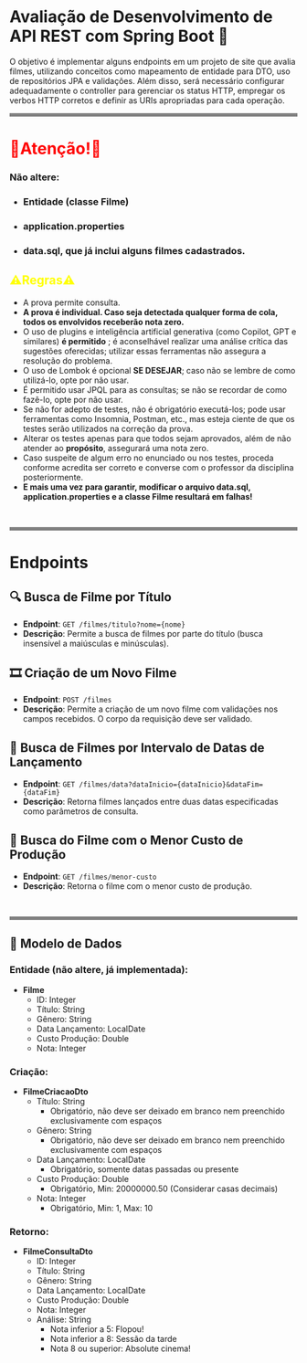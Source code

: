 # Avaliação de Desenvolvimento de API REST com Spring Boot 🚀

O objetivo é implementar alguns endpoints em um projeto de site que avalia filmes, utilizando conceitos como mapeamento de entidade para DTO, uso de repositórios JPA e validações. Além disso, será necessário configurar adequadamente o controller para gerenciar os status HTTP, empregar os verbos HTTP corretos e definir as URIs apropriadas para cada operação.


<hr style="background-color:gray; height:6px">
<h1 style="color:red">🚨Atenção!🚨</h1>
<h3>Não altere:</h3>
<ul>
  <li><h3>Entidade (classe Filme)</h3></li>
  <li><h3>application.properties</h3></li>
  <li><h3>data.sql, que já inclui alguns filmes cadastrados.</h3></li>
</ul>

<h2 style="color:yellow">⚠️Regras⚠️</h2>

- A prova permite consulta.
- **A prova é individual. Caso seja detectada qualquer forma de cola, todos os envolvidos receberão nota zero.**
- O uso de plugins e inteligência artificial generativa (como Copilot, GPT e similares) **é permitido** ; é aconselhável realizar uma análise crítica das sugestões oferecidas; utilizar essas ferramentas não assegura a resolução do problema.
- O uso de Lombok é opcional **SE DESEJAR**; caso não se lembre de como utilizá-lo, opte por não usar.
- É permitido usar JPQL para as consultas; se não se recordar de como fazê-lo, opte por não usar.
- Se não for adepto de testes, não é obrigatório executá-los; pode usar ferramentas como Insomnia, Postman, etc., mas
  esteja ciente de que os testes serão utilizados na correção da prova.
- Alterar os testes apenas para que todos sejam aprovados, além de não atender ao **propósito**, assegurará uma nota
  zero.
- Caso suspeite de algum erro no enunciado ou nos testes, proceda conforme acredita ser correto e converse com o
  professor da disciplina posteriormente.
- **E mais uma vez para garantir, modificar o arquivo data.sql, application.properties e a classe Filme resultará em falhas!**

<br>
<hr style="background-color:gray; height:6px">

# Endpoints

## 🔍 Busca de Filme por Título

- **Endpoint**: `GET /filmes/titulo?nome={nome}`
- **Descrição**: Permite a busca de filmes por parte do título (busca insensível a maiúsculas e minúsculas).

## 🎞️ Criação de um Novo Filme

- **Endpoint**: `POST /filmes`
- **Descrição**: Permite a criação de um novo filme com validações nos campos recebidos. O corpo da requisição deve ser
  validado.

## 📅 Busca de Filmes por Intervalo de Datas de Lançamento

- **Endpoint**: `GET /filmes/data?dataInicio={dataInicio}&dataFim={dataFim}`
- **Descrição**: Retorna filmes lançados entre duas datas especificadas como parâmetros de consulta.

## 💸 Busca do Filme com o Menor Custo de Produção

- **Endpoint**: `GET /filmes/menor-custo`
- **Descrição**: Retorna o filme com o menor custo de produção.

<br>
<hr style="background-color:gray; height:6px">

## 📝 Modelo de Dados

### Entidade (não altere, já implementada):

- **Filme**
    - ID: Integer
    - Título: String
    - Gênero: String
    - Data Lançamento: LocalDate
    - Custo Produção: Double
    - Nota: Integer

### Criação:

- **FilmeCriacaoDto**
    - Título: String
        - Obrigatório, não deve ser deixado em branco nem preenchido exclusivamente com espaços
    - Gênero: String
        - Obrigatório, não deve ser deixado em branco nem preenchido exclusivamente com espaços
    - Data Lançamento: LocalDate
        - Obrigatório, somente datas passadas ou presente
    - Custo Produção: Double
        - Obrigatório, Min: 20000000.50 (Considerar casas decimais)
    - Nota: Integer
        - Obrigatório, Min: 1, Max: 10

### Retorno:

- **FilmeConsultaDto**
    - ID: Integer
    - Título: String
    - Gênero: String
    - Data Lançamento: LocalDate
    - Custo Produção: Double
    - Nota: Integer
    - Análise: String
        - Nota inferior a 5: Flopou!
        - Nota inferior a 8: Sessão da tarde
        - Nota 8 ou superior: Absolute cinema!